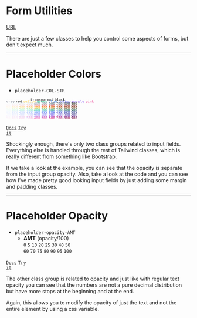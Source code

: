 <!-- .slide: data-state="layout-title" class="bg-dark"-->

# Form Utilities

<div class="slide-link"><a href="URL"><i class="fab fa-slideshare"></i> URL</a></div>

> >

There are just a few classes to help you control some aspects of forms, but don't expect much.

---

# Placeholder Colors

- `placeholder-COL-STR`
<div style="font-size: .8em; line-height: 50%">
    <code style="color: transparent; background: transparent;">transparent</code>
    <code style="color: var(--bs-gray); background: transparent;">transparent</code>
    <code style="color: black; background: transparent;">black</code>
    <code style="color: white;">white</code><br>
    <code style="color: rgb(107, 114, 128); background: transparent" contenteditable = "false" style="cursor: pointer !important;">gray</code>
    <code class="text-red-500">red</code>
    <code style="color: rgb(252, 211, 77); background: transparent">yellow</code>
    <code style="color: rgb(16, 185, 129); background: transparent">green</code>
    <code style="color: rgb(59, 130, 246); background: transparent">blue</code>
    <code style="color: rgb(99, 102, 241); background: transparent">indigo</code>
    <code style="color: rgb(139, 92, 246); background: transparent">purple</code>
    <code style="color: rgb(236, 72, 153); background: transparent">pink</code><br>
    <code style="color: rgb(249, 250, 251); background: transparent">50</code>
    <code style="color: rgb(243, 244, 246); background: transparent">100</code>
    <code style="color: rgb(229, 231, 235); background: transparent">200</code>
    <code style="color: rgb(209, 213, 219); background: transparent">300</code>
    <code style="color: rgb(156, 163, 175); background: transparent">400</code>
    <code style="color: rgb(107, 114, 128); background: transparent">500</code>
    <code style="color: rgb(75, 85, 99); background: transparent">600</code>
    <code style="color: rgb(55, 65, 81); background: transparent">700</code>
    <code style="color: rgb(31, 41, 55); background: transparent">800</code>
    <code style="color: rgb(17, 24, 3); background: transparent">900</code><br>
    <code style="color: rgb(254, 242, 242); background: transparent">50</code>
    <code style="color: rgb(254, 226, 226); background: transparent">100</code>
    <code style="color: rgb(254, 202, 202); background: transparent">200</code>
    <code style="color: rgb(252, 165, 165); background: transparent">300</code>
    <code style="color: rgb(248, 113, 113); background: transparent">400</code>
    <code style="color: rgb(239, 68, 68); background: transparent">500</code>
    <code style="color: rgb(220, 38, 38); background: transparent">600</code>
    <code style="color: rgb(185, 28, 28); background: transparent">700</code>
    <code style="color: rgb(153, 27, 27); background: transparent">800</code>
    <code style="color: rgb(127, 29, 29); background: transparent">900</code><br>
    <code style="color: rgb(255, 251, 235); background: transparent">50</code>
    <code style="color: rgb(254, 243, 199); background: transparent">100</code>
    <code style="color: rgb(253, 230, 138); background: transparent">200</code>
    <code style="color: rgb(252, 211, 77); background: transparent">300</code>
    <code style="color: rgb(251, 191, 36); background: transparent">400</code>
    <code style="color: rgb(245, 158, 11); background: transparent">500</code>
    <code style="color: rgb(217, 119, 6); background: transparent">600</code>
    <code style="color: rgb(180, 83, 9); background: transparent">700</code>
    <code style="color: rgb(146, 64, 14); background: transparent">800</code>
    <code style="color: rgb(120, 53, 15); background: transparent">900</code><br>
    <code style="color: rgb(236, 253, 245); background: transparent">50</code>
    <code style="color: rgb(209, 250, 229); background: transparent">100</code>
    <code style="color: rgb(167, 243, 208); background: transparent">200</code>
    <code style="color: rgb(110, 231, 183); background: transparent">300</code>
    <code style="color: rgb(52, 211, 153); background: transparent">400</code>
    <code style="color: rgb(16, 185, 129); background: transparent">500</code>
    <code style="color: rgb(5, 150, 105); background: transparent">600</code>
    <code style="color: rgb(4, 120, 87); background: transparent">700</code>
    <code style="color: rgb(6, 95, 70); background: transparent">800</code>
    <code style="color: rgb(6, 78, 59); background: transparent">900</code><br>
    <code style="color: rgb(239, 246, 255); background: transparent">50</code>
    <code style="color: rgb(219, 234, 254); background: transparent">100</code>
    <code style="color: rgb(191, 219, 254); background: transparent">200</code>
    <code style="color: rgb(147, 197, 253); background: transparent">300</code>
    <code style="color: rgb(96, 165, 250); background: transparent">400</code>
    <code style="color: rgb(59, 130, 246); background: transparent">500</code>
    <code style="color: rgb(37, 99, 235); background: transparent">600</code>
    <code style="color: rgb(29, 78, 216); background: transparent">700</code>
    <code style="color: rgb(30, 64, 175); background: transparent">800</code>
    <code style="color: rgb(30, 58, 138); background: transparent">900</code><br>
    <code style="color: rgb(238, 242, 255); background: transparent">50</code>
    <code style="color: rgb(224, 231, 255); background: transparent">100</code>
    <code style="color: rgb(199, 210, 254); background: transparent">200</code>
    <code style="color: rgb(165, 180, 252); background: transparent">300</code>
    <code style="color: rgb(129, 140, 248); background: transparent">400</code>
    <code style="color: rgb(99, 102, 241); background: transparent">500</code>
    <code style="color: rgb(79, 70, 229); background: transparent">600</code>
    <code style="color: rgb(67, 56, 202); background: transparent">700</code>
    <code style="color: rgb(55, 48, 163); background: transparent">800</code>
    <code style="color: rgb(49, 46, 129); background: transparent">900</code><br>
    <code style="color: rgb(245, 243, 255); background: transparent">50</code>
    <code style="color: rgb(237, 233, 254); background: transparent">100</code>
    <code style="color: rgb(221, 214, 254); background: transparent">200</code>
    <code style="color: rgb(196, 181, 253); background: transparent">300</code>
    <code style="color: rgb(167, 139, 250); background: transparent">400</code>
    <code style="color: rgb(139, 92, 246); background: transparent">500</code>
    <code style="color: rgb(124, 58, 237); background: transparent">600</code>
    <code style="color: rgb(109, 40, 217); background: transparent">700</code>
    <code style="color: rgb(91, 33, 182); background: transparent">800</code>
    <code style="color: rgb(76, 29, 149); background: transparent">900</code><br>
    <code style="color: rgb(253, 242, 248); background: transparent">50</code>
    <code style="color: rgb(252, 231, 243); background: transparent">100</code>
    <code style="color: rgb(251, 207, 232); background: transparent">200</code>
    <code style="color: rgb(249, 168, 212); background: transparent">300</code>
    <code style="color: rgb(244, 114, 182); background: transparent">400</code>
    <code style="color: rgb(236, 72, 153); background: transparent">500</code>
    <code style="color: rgb(219, 39, 119); background: transparent">600</code>
    <code style="color: rgb(190, 24, 93); background: transparent">700</code>
    <code style="color: rgb(157, 23, 77); background: transparent">800</code>
    <code style="color: rgb(131, 24, 67); background: transparent">900</code>
</div>

<a href="https://tailwindcss.com/docs/placeholder-color#placeholder-colors" target="_blank"><code class="code-exciting">Docs</code></a> <a href="https://codepen.io/planetoftheweb/pen/rNMaNVw?editors=1000" target="_blank"><code class="code-royal">Try it</code></a>

> >

Shockingly enough, there's only two class groups related to input fields. Everything else is handled through the rest of Tailwind classes, which is really different from something like Bootstrap.

If we take a look at the example, you can see that the opacity is separate from the input group opacity. Also, take a look at the code and you can see how I've made pretty good looking input fields by just adding some margin and padding classes.

---

# Placeholder Opacity

- `placeholder-opacity-AMT`
  - **AMT** (opacity/100)<br>
  `0` `5` `10` `20` `25` `30` `40` `50`<br>`60` `70` `75` `80` `90` `95` `100`

<a href="https://tailwindcss.com/docs/placeholder-opacity" target="_blank"><code class="code-exciting">Docs</code></a> <a href="https://codepen.io/planetoftheweb/pen/JjRojGv?editors=1000" target="_blank"><code class="code-royal">Try it</code></a>

> >

The other class group is related to opacity and just like with regular text opacity you can see that the numbers are not a pure decimal distribution but have more stops at the beginning and at the end.

Again, this allows you to modify the opacity of just the text and not the entire element by using a css variable.

